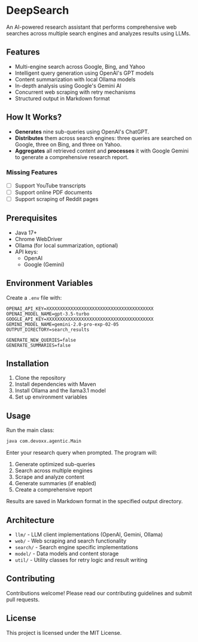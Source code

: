 # DeepSearch

An AI-powered research assistant that performs comprehensive web searches across multiple search engines and analyzes results using LLMs.

## Features

- Multi-engine search across Google, Bing, and Yahoo
- Intelligent query generation using OpenAI's GPT models
- Content summarization with local Ollama models
- In-depth analysis using Google's Gemini AI
- Concurrent web scraping with retry mechanisms
- Structured output in Markdown format

## How It Works?  

- **Generates** nine sub-queries using OpenAI's ChatGPT.  
- **Distributes** them across search engines: three queries are searched on Google, three on Bing, and three on Yahoo.  
- **Aggregates** all retrieved content and **processes** it with Google Gemini to generate a comprehensive research report.  

### Missing Features 

- [ ] Support YouTube transcripts
- [ ] Support online PDF documents
- [ ] Support scraping of Reddit pages

## Prerequisites

- Java 17+
- Chrome WebDriver
- Ollama (for local summarization, optional)
- API keys:
  - OpenAI 
  - Google (Gemini)

## Environment Variables

Create a `.env` file with:

```
OPENAI_API_KEY=XXXXXXXXXXXXXXXXXXXXXXXXXXXXXXXXXXXXXXXX
OPENAI_MODEL_NAME=gpt-3.5-turbo
GOOGLE_API_KEY=XXXXXXXXXXXXXXXXXXXXXXXXXXXXXXXXXXXXXXXX
GEMINI_MODEL_NAME=gemini-2.0-pro-exp-02-05
OUTPUT_DIRECTORY=search_results

GENERATE_NEW_QUERIES=false
GENERATE_SUMMARIES=false
```

## Installation

1. Clone the repository
2. Install dependencies with Maven
3. Install Ollama and the llama3.1 model
4. Set up environment variables

## Usage

Run the main class:

```bash
java com.devoxx.agentic.Main
```

Enter your research query when prompted. The program will:

1. Generate optimized sub-queries
2. Search across multiple engines
3. Scrape and analyze content
4. Generate summaries (if enabled)
5. Create a comprehensive report

Results are saved in Markdown format in the specified output directory.

## Architecture

- `llm/` - LLM client implementations (OpenAI, Gemini, Ollama)
- `web/` - Web scraping and search functionality
- `search/` - Search engine specific implementations
- `model/` - Data models and content storage
- `util/` - Utility classes for retry logic and result writing

## Contributing

Contributions welcome! Please read our contributing guidelines and submit pull requests.

## License

This project is licensed under the MIT License.
